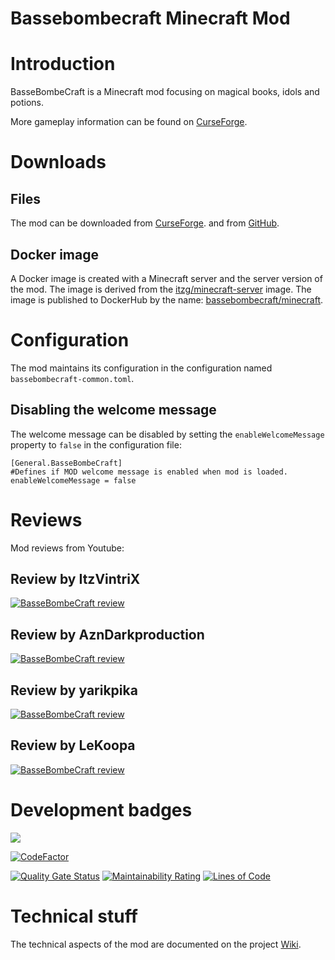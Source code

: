 # Bassebombecraft Minecraft Mod

# Introduction
BasseBombeCraft is a Minecraft mod focusing on magical books, idols and potions.

More gameplay information can be found on [CurseForge](https://www.curseforge.com/minecraft/mc-mods/bassebombecraft).

# Downloads

## Files

The mod can be downloaded from [CurseForge](https://www.curseforge.com/minecraft/mc-mods/bassebombecraft).
and from [GitHub](https://github.com/athrane/bassebombecraft/releases).

## Docker image

A Docker image is created with a Minecraft server and the server version of the mod. 
The image is derived from the [itzg/minecraft-server](https://github.com/itzg/docker-minecraft-server) image. 
The image is published to DockerHub by the name: [bassebombecraft/minecraft](https://hub.docker.com/r/bassebombecraft/minecraft).

# Configuration

The mod maintains its configuration in the configuration named `bassebombecraft-common.toml`.

## Disabling the welcome message

The welcome message can be disabled by setting the `enableWelcomeMessage` property to `false` in the configuration file:

    [General.BasseBombeCraft]
	#Defines if MOD welcome message is enabled when mod is loaded.
    enableWelcomeMessage = false

# Reviews

Mod reviews from Youtube:

## Review by ItzVintriX
[![BasseBombeCraft review](https://img.youtube.com/vi/w38xET4C0wU/0.jpg)](https://www.youtube.com/watch?v=w38xET4C0wU "BasseBombeCraft review")

## Review by AznDarkproduction
[![BasseBombeCraft review](https://img.youtube.com/vi/wsRMLX1ryWY/0.jpg)](https://www.youtube.com/watch?v=wsRMLX1ryWY "BasseBombeCraft review")

## Review by yarikpika
[![BasseBombeCraft review](https://img.youtube.com/vi/jf1-MKK3-yI/0.jpg)](https://www.youtube.com/watch?v=jf1-MKK3-yI "BasseBombeCraft review")

## Review by LeKoopa
[![BasseBombeCraft review](https://img.youtube.com/vi/9F4whU9KMBs/0.jpg)](https://www.youtube.com/watch?9F4whU9KMBs "BasseBombeCraft review")

# Development badges
![](https://github.com/athrane/bassebombecraft/workflows/Build%20and%20release/badge.svg)

[![CodeFactor](https://www.codefactor.io/repository/github/athrane/bassebombecraft/badge)](https://www.codefactor.io/repository/github/athrane/bassebombecraft)

[![Quality Gate Status](https://sonarcloud.io/api/project_badges/measure?project=athrane_bassebombecraft&metric=alert_status)](https://sonarcloud.io/dashboard?id=athrane_bassebombecraft)
[![Maintainability Rating](https://sonarcloud.io/api/project_badges/measure?project=athrane_bassebombecraft&metric=sqale_rating)](https://sonarcloud.io/dashboard?id=athrane_bassebombecraft)
[![Lines of Code](https://sonarcloud.io/api/project_badges/measure?project=athrane_bassebombecraft&metric=ncloc)](https://sonarcloud.io/dashboard?id=athrane_bassebombecraft)

# Technical stuff

The technical aspects of the mod are documented on the project
[Wiki](https://github.com/athrane/bassebombecraft/wiki).

